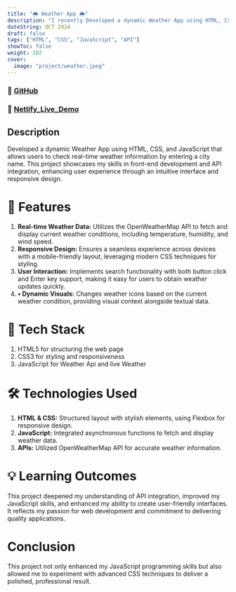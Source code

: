 ```yaml
---
title: "🌦️ Weather App 🌦️"
description: "I recently Developed a dynamic Weather App using HTML, CSS, JavaScript and API that allows users to check real-time weather information by entering a city name."
dateString: OCT 2024
draft: false
tags: ["HTML", "CSS", "JavaScript", "API"]
showToc: false
weight: 202
cover:
  image: "project/weather.jpeg"
---
```


### 🔗 [GitHub](https://github.com/AbdullahRFA/Weather_App)

### 🔗 [Netlify_Live_Demo](https://live-weather-app-1.netlify.app/)

## Description

Developed a dynamic Weather App using HTML, CSS, and JavaScript that allows users to check real-time weather information by entering a city name. This project showcases my skills in front-end development and API integration, enhancing user experience through an intuitive interface and responsive design.

# 🔹 Features

1. **Real-time Weather Data:** Utilizes the OpenWeatherMap API to fetch and display current weather conditions, including temperature, humidity, and wind speed.
2. **Responsive Design:** Ensures a seamless experience across devices with a mobile-friendly layout, leveraging modern CSS techniques for styling.
3. **User Interaction:** Implements search functionality with both button click and Enter key support, making it easy for users to obtain weather updates quickly.
4. **• Dynamic Visuals:** Changes weather icons based on the current weather condition, providing visual context alongside textual data.

# 🔹 Tech Stack

1.  HTML5 for structuring the web page
2.  CSS3 for styling and responsiveness
3.  JavaScript for Weather Api and live Weather

# 🛠️ Technologies Used

1. **HTML & CSS:** Structured layout with stylish elements, using Flexbox for responsive design.
2. **JavaScript:** Integrated asynchronous functions to fetch and display weather data.
3. **APIs:** Utilized OpenWeatherMap API for accurate weather information.

# 💡 Learning Outcomes

This project deepened my understanding of API integration, improved my JavaScript skills, and enhanced my ability to create user-friendly interfaces. It reflects my passion for web development and commitment to delivering quality applications.

# Conclusion

This project not only enhanced my JavaScript programming skills but also allowed me to experiment with advanced CSS techniques to deliver a polished, professional result.
